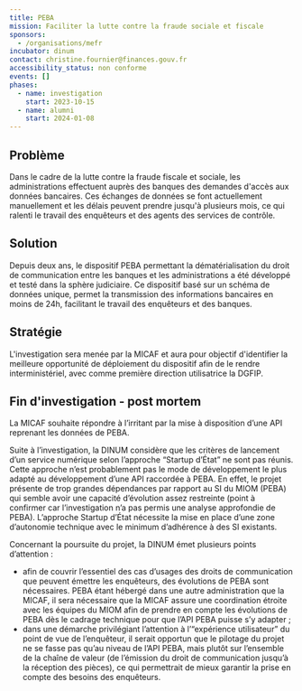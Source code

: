 ```yaml
---
title: PEBA
mission: Faciliter la lutte contre la fraude sociale et fiscale
sponsors:
  - /organisations/mefr
incubator: dinum
contact: christine.fournier@finances.gouv.fr
accessibility_status: non conforme
events: []
phases:
  - name: investigation
    start: 2023-10-15
  - name: alumni
    start: 2024-01-08
---
```

## Problème

Dans le cadre de la lutte contre la fraude fiscale et sociale, les administrations effectuent auprès des banques des demandes d'accès aux données bancaires. Ces échanges de données se font actuellement manuellement et les délais peuvent prendre jusqu'à plusieurs mois, ce qui ralenti le travail des enquêteurs et des agents des services de contrôle.

## Solution

Depuis deux ans, le dispositif PEBA permettant la dématérialisation du droit de communication entre les banques et les administrations a été développé et testé dans la sphère judiciaire. Ce dispositif basé sur un schéma de données unique, permet la transmission des informations bancaires en moins de 24h, facilitant le travail des enquêteurs et des banques.

## Stratégie

L'investigation sera menée par la MICAF et aura pour objectif d'identifier la meilleure opportunité de déploiement du dispositif afin de le rendre interministériel, avec comme première direction utilisatrice la DGFIP.

## Fin d'investigation - post mortem

La MICAF souhaite répondre à l’irritant par la mise à disposition d’une API reprenant les données de PEBA.

Suite à l’investigation, la DINUM considère que les critères de lancement d’un service numérique selon l’approche “Startup d’État” ne sont pas réunis. Cette approche n’est probablement pas le mode de développement le plus adapté au développement d’une API raccordée à PEBA. En effet, le projet présente de trop grandes dépendances par rapport au SI du MIOM (PEBA) qui semble avoir une capacité d’évolution assez restreinte (point à confirmer car l’investigation n’a pas permis une analyse approfondie de PEBA). L’approche Startup d’État nécessite la mise en place d’une zone d’autonomie technique avec le minimum d’adhérence à des SI existants.

Concernant la poursuite du projet, la DINUM émet plusieurs points d’attention :

- afin de couvrir l’essentiel des cas d’usages des droits de communication que peuvent émettre les enquêteurs, des évolutions de PEBA sont nécessaires. PEBA étant hébergé dans une autre administration que la MICAF, il sera nécessaire que la MICAF assure une coordination étroite avec les équipes du MIOM afin de prendre en compte les évolutions de PEBA dès le cadrage technique pour que l’API PEBA puisse s’y adapter ;
- dans une démarche privilégiant l’attention à l’“expérience utilisateur” du point de vue de l’enquêteur, il serait opportun que le pilotage du projet ne se fasse pas qu’au niveau de l’API PEBA, mais plutôt sur l’ensemble de la chaîne de valeur (de l’émission du droit de communication jusqu’à la réception des pièces), ce qui permettrait de mieux garantir la prise en compte des besoins des enquêteurs.
